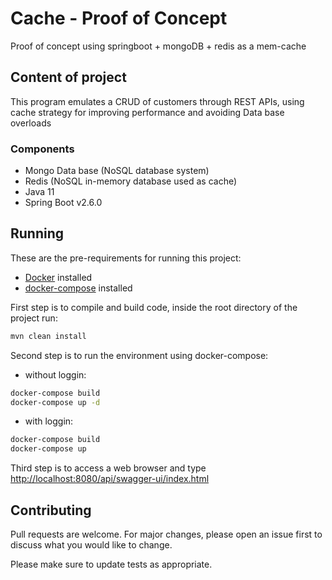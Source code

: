 # Cache - Proof of Concept

Proof of concept using springboot + mongoDB + redis as a mem-cache

## Content of project
This program emulates a CRUD of customers through REST APIs, using cache strategy for improving performance and avoiding Data base overloads

### Components
- Mongo Data base (NoSQL database system)
- Redis (NoSQL in-memory database used as cache)
- Java 11
- Spring Boot v2.6.0

## Running
These are the pre-requirements for running this project:
* [Docker](https://docs.docker.com/engine/install/) installed
* [docker-compose](https://docs.docker.com/compose/install/) installed

First step is to compile and build code, inside the root directory of the project run:
```bash
mvn clean install
```
Second step is to run the environment using docker-compose:

- without loggin:
```bash
docker-compose build
docker-compose up -d
```
- with loggin:
```bash
docker-compose build
docker-compose up
```

Third step is to access a web browser and type [http://localhost:8080/api/swagger-ui/index.html](http://localhost:8080/swagger-ui/index.html)

## Contributing
Pull requests are welcome. For major changes, please open an issue first to discuss what you would like to change.

Please make sure to update tests as appropriate.